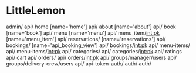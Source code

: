 # LittleLemon

admin/
api/ home [name='home']
api/ about [name='about']
api/ book [name='book']
api/ menu [name='menu']
api/ menu_item/<int:pk> [name='menu_item']
api/ reservations/ [name='reservations']
api/ bookings/ [name='api_booking_view']
api/ bookings/<int:pk>
api/ menu-items/
api/ menu-items/<int:pk>
api/ categories/
api/ categories/<int:pk>
api/ ratings
api/ cart
api/ orders/
api/ orders/<int:pk>
api/ groups/manager/users
api/ groups/delivery-crew/users
api/ api-token-auth/
auth/
auth/